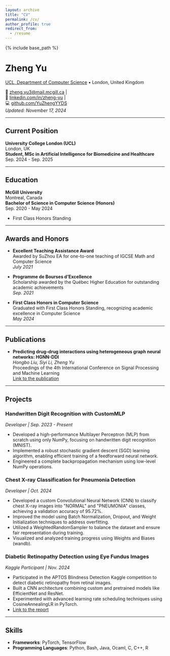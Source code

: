 ```yaml
---
layout: archive
title: "CV"
permalink: /cv/
author_profile: true
redirect_from:
  - /resume
---
```


{% include base_path %}

# Zheng Yu  
[UCL, Department of Computer Science](https://www.ucl.ac.uk) • London, United Kingdom  

📧 [zheng.yu3@mail.mcgill.ca](mailto:zheng.yu3@mail.mcgill.ca) |  
🔗 [linkedin.com/in/zheng-yu](https://linkedin.com/in/zheng-yu) |  
💻 [github.com/YuZhengYYDS](https://github.com/YuZhengYYDS)  
*Updated: November 17, 2024*  

---

## Current Position  
**University College London (UCL)**  
London, UK  
**Student, MSc in Artificial Intelligence for Biomedicine and Healthcare**  
Sep. 2024 - Sep. 2025  

---

## Education  
**McGill University**  
Montreal, Canada  
**Bachelor of Science in Computer Science (Honors)**  
Sep. 2020 - May 2024  
- First Class Honors Standing  

---

## Awards and Honors  
- **Excellent Teaching Assistance Award**  
  Awarded by SuZhou EA for one-to-one teaching of IGCSE Math and Computer Science  
  *July 2021*  

- **Programme de Bourses d’Excellence**  
  Scholarship awarded by the Québec Higher Education for outstanding academic achievements  
  *Sep. 2021*  

- **First Class Honors in Computer Science**  
  Graduated with First Class Honors Standing, recognizing academic excellence in Computer Science  
  *May 2024*  

---

## Publications  
- **Predicting drug-drug interactions using heterogeneous graph neural networks: HGNN-DDI**  
  *Hongbo Liu, Siyi Li, Zheng Yu*  
  Proceedings of the 4th International Conference on Signal Processing and Machine Learning  
  [Link to the publication](https://doi.org/10.54254/2755-2721/79/20241329)  

---

## Projects  
### Handwritten Digit Recognition with CustomMLP  
*Developer | Sep. 2023 - Present*  
- Developed a high-performance Multilayer Perceptron (MLP) from scratch using only NumPy, focusing on handwritten digit recognition (MNIST).  
- Implemented a robust stochastic gradient descent (SGD) learning algorithm, enabling efficient training of a feedforward neural network.  
- Engineered a complete backpropagation mechanism using low-level NumPy operations.  

### Chest X-ray Classification for Pneumonia Detection  
*Developer | Oct. 2024*  
- Developed a custom Convolutional Neural Network (CNN) to classify chest X-ray images into "NORMAL" and "PNEUMONIA" classes, achieving a validation accuracy of 95.72%.  
- Improved the model using Batch Normalization, Dropout, and Weight Initialization techniques to address overfitting.  
- Utilized a WeightedRandomSampler to balance the dataset and ensure fair representation during training.  
- Visualized and analyzed training progress using Weights and Biases (wandb).  

### Diabetic Retinopathy Detection using Eye Fundus Images  
*Kaggle Participant | Nov. 2024*  
- Participated in the APTOS Blindness Detection Kaggle competition to detect diabetic retinopathy from retinal images.  
- Built a CNN architecture combining custom and pretrained models like EfficientNet and ResNet.  
- Experimented with advanced learning rate scheduling techniques using CosineAnnealingLR in PyTorch.  
- [Link to the report](https://github.com/YuZhengYYDS/Blindness-Detection/blob/main/report.pdf)  

---

## Skills  
- **Frameworks**: PyTorch, TensorFlow  
- **Programming Languages**: Python, Bash, Java, Ocaml, C, C++, R  

